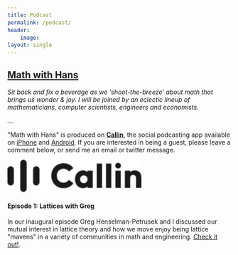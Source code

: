```yaml
---
title: Podcast
permalink: /podcast/
header:
    image:
layout: single
---
```


## [Math with Hans](https://www.callin.com/show/math-with-hans-QXYjgyqmnx)

_Sit back and fix a beverage as we ‘shoot-the-breeze’ about math that brings us wonder & joy. I will be joined by an eclectic lineup of mathematicians, computer scientists, engineers and economists._

<img src="\images\math-with-hans.png" alt="podcast" style="zoom:20%;" />

"Math with Hans" is produced on [**Callin**](https://www.callin.com), the social podcasting app available on [iPhone](https://apps.apple.com/us/app/callin-social-podcasting/id1568011211) and [Android](https://play.google.com/store/apps/details?id=com.callin.project&hl=en_US&gl=US). If you are interested in being a guest, please leave a comment below, or send me an email or twitter message.

<img src="\images\callin.svg" alt="callin" style="zoom:150%;" />

#### Episode 1: Lattices with Greg

In our inaugural episode Greg Henselman-Petrusek and I discussed our mutual interest in lattice theory and how we move enjoy being lattice "mavens" in a variety of communities in math and engineering. [Check it out!](https://www.callin.com/episode/lattices-with-greg-kSlGoIedFD).